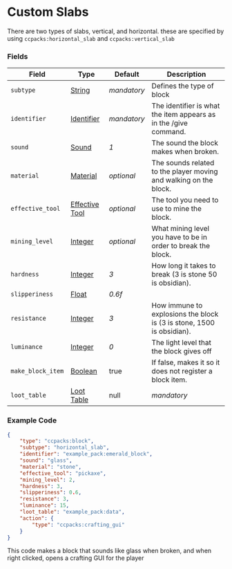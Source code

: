 # Custom Slabs

There are two types of slabs, vertical, and horizontal. these are specified by using `ccpacks:horizontal_slab` and `ccpacks:vertical_slab`

### Fields

   Field   | Type | Default | Description
-----------|------|---------|-------------
`subtype` | [String]() | *mandatory* | Defines the type of block
`identifier` | [Identifier]() | *mandatory* | The identifier is what the item appears as in the /give command.
`sound` | [Sound]() | *1* | The sound the block makes when broken.
`material` | [Material]() | *optional* | The sounds related to the player moving and walking on the block.
`effective_tool` | [Effective Tool]() | *optional* | The tool you need to use to mine the block.
`mining_level` | [Integer]() | *optional* | What mining level you have to be in order to break the block.
`hardness` | [Integer]() | *3* | How long it takes to break (3 is stone 50 is obsidian).
`slipperiness` | [Float]() | *0.6f* | 
`resistance` | [Integer]() | *3* | How immune to explosions the block is (3 is stone, 1500 is obsidian).
`luminance` | [Integer]() | *0* | The light level that the block gives off
`make_block_item` | [Boolean]() | true | If false, makes it so it does not register a block item.
`loot_table` | [Loot Table]() | null | *mandatory* | The loot table for the block(s) that is dropped when this block is broken

### Example Code

```json
{
	"type": "ccpacks:block",
	"subtype": "horizontal_slab",
	"identifier": "example_pack:emerald_block",
	"sound": "glass",
	"material": "stone",
	"effective_tool": "pickaxe",
	"mining_level": 2,
	"hardness": 3,
	"slipperiness": 0.6,
	"resistance": 3,
	"luminance": 15,
    "loot_table": "example_pack:data",
	"action": {
		"type": "ccpacks:crafting_gui"
	}
}
```

This code makes a block that sounds like glass when broken, and when right clicked, opens a crafting GUI for the player